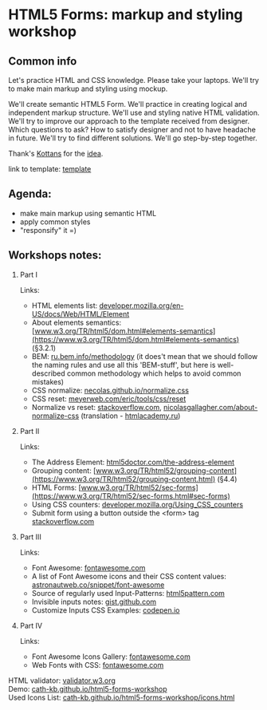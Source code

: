# HTML5 Forms: markup and styling workshop

## Common info
Let's practice HTML and CSS knowledge. Please take your laptops. We'll try to make main markup and styling using mockup.

We'll create semantic HTML5 Form. We'll practice in creating logical and independent markup structure. We'll use and styling native HTML validation. We'll try to improve our approach to the template received from designer. Which questions to ask? How to satisfy designer and not to have headache in future. We'll try to find different solutions. We'll go step-by-step together.

Thank's [Kottans](https://github.com/kottans) for the [idea](https://github.com/kottans/frontend/blob/master/test11.md).

link to template: [template](https://dribbble.com/shots/1322677-Checkout-Page/attachments/186093)

## Agenda:

 - make main markup using semantic HTML
 - apply common styles
 - "responsify" it =)


## Workshops notes:

1. Part I
 
   Links:
    * HTML elements list: [developer.mozilla.org/en-US/docs/Web/HTML/Element](https://developer.mozilla.org/en-US/docs/Web/HTML/Element)
    * About elements semantics: [www.w3.org/TR/html5/dom.html#elements-semantics](https://www.w3.org/TR/html5/dom.html#elements-semantics) (§3.2.1)
    * BEM: [ru.bem.info/methodology](https://ru.bem.info/methodology/) (it does't mean that we should follow the naming rules and use all this 'BEM-stuff', but here is well-described common methodology which helps to avoid common mistakes)
    * CSS normalize: [necolas.github.io/normalize.css](http://necolas.github.io/normalize.css/)
    * CSS reset: [meyerweb.com/eric/tools/css/reset](https://meyerweb.com/eric/tools/css/reset/)
    * Normalize vs reset: [stackoverflow.com](https://stackoverflow.com/questions/6887336/what-is-the-difference-between-normalize-css-and-reset-css), [nicolasgallagher.com/about-normalize-css](http://nicolasgallagher.com/about-normalize-css/) (translation - [htmlacademy.ru](https://htmlacademy.ru/blog/64-about-normalize-css))

2. Part II

    Links:
     * The Address Element: [html5doctor.com/the-address-element](http://html5doctor.com/the-address-element/)
     * Grouping content: [www.w3.org/TR/html52/grouping-content](https://www.w3.org/TR/html52/grouping-content.html) (§4.4)
     * HTML Forms: [www.w3.org/TR/html52/sec-forms](https://www.w3.org/TR/html52/sec-forms.html#sec-forms)
     * Using CSS counters: [developer.mozilla.org/Using_CSS_counters](https://developer.mozilla.org/en-US/docs/Web/CSS/CSS_Lists_and_Counters/Using_CSS_counters)
     * Submit form using a button outside the &lt;form&gt; tag [stackoverflow.com](https://stackoverflow.com/questions/7020659/submit-form-using-a-button-outside-the-form-tag)

3. Part III

    Links:
     * Font Awesome: [fontawesome.com](https://fontawesome.com/)
     * A list of Font Awesome icons and their CSS content values: [astronautweb.co/snippet/font-awesome](http://astronautweb.co/snippet/font-awesome/)
     * Source of regularly used Input-Patterns: [html5pattern.com](http://html5pattern.com/)
     * Invisible inputs notes: [gist.github.com](https://gist.github.com/AMashoshyna/04acd985e473f2b1b53b8804c6b821d7)
     * Customize Inputs CSS Examples: [codepen.io](https://codepen.io/Cath-kb/pen/mxONvw?editors=1100)

4. Part IV

    Links:
     * Font Awesome Icons Gallery: [fontawesome.com](https://fontawesome.com/icons?d=gallery)
     * Web Fonts with CSS: [fontawesome.com](https://fontawesome.com/get-started/web-fonts-with-css)

HTML validator: [validator.w3.org](https://validator.w3.org)  
Demo: [cath-kb.github.io/html5-forms-workshop](https://cath-kb.github.io/html5-forms-workshop/index.html)  
Used Icons List: [cath-kb.github.io/html5-forms-workshop/icons.html](https://cath-kb.github.io/html5-forms-workshop/icons.html)


